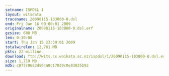 ```yaml
---
setname: ISPDSL I
layout: witsdata
tracename: 20090115-103000-0.dsl
end: Fri Jan 16 00:00:01 2009
originalname: 20090115-103000-0.dsl.erf
gzsize: 688 MB
len: 0:30:00
start: Thu Jan 15 23:30:01 2009
totalwirelen: 12,781 MB
pkts: 22 million
download: ftp://wits.cs.waikato.ac.nz/ispdsl/1/20090115-103000-0.dsl.erf.gz
size: 1,719 MB
md5: c877c0683d564a0c17039c0e83035b92
---
```

